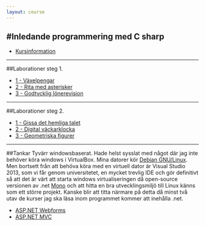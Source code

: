 ```yaml
---
layout: course 
---
```

#Inledande programmering med C sharp
---
- [Kursinformation](https://coursepress.lnu.se/kurs/inledande-programmering-med-csharp/)

---

##Laborationer steg 1.
- [1 - Växelpengar](https://github.com/rk222ev/1dv402-rk222ev-1-1-vaxelpengar)
- [2 - Rita med asterisker](https://github.com/rk222ev/1dv402-rk222ev-1-2-rita-med-asterisker)
- [3 - Godtycklig lönerevision](https://github.com/rk222ev/1dv402-rk222ev-1-3-godtycklig-lonerevision)

---

##Laborationer steg 2.
- [1 - Gissa det hemliga talet](https://github.com/rk222ev/1dv402-2-1-c-gissa-det-hemliga-talet)
- [2 - Digital väckarklocka](https://github.com/rk222ev/1dv402-2-2-digital-vackarklocka)
- [3 - Geometriska figurer](https://github.com/rk222ev/1dv402-2-3-geometriska-figurer)

---

##Tankar
Tyvärr windowsbaserat. Hade helst sysslat med något där jag inte behöver köra windows i VirtualBox. 
Mina datorer kör [Debian GNU/Linux](debian.org). Men bortsett från att behöva köra med en virtuell dator
är Visual Studio 2013, som vi får genom universitetet, en mycket trevlig IDE och gör definitivt så att
det är värt att starta windows virtualiseringen då open-source versionen av .net [Mono](http://www.mono-project.com/)
och att hitta en bra utvecklingsmiljö till Linux känns som ett större projekt.
Kanske blir att titta närmare på detta då minst två utav de kurser jag ska läsa inom programmet kommer att inehålla .net.

- [ASP.NET Webforms](https://coursepress.lnu.se/kurs/aspnet-web-forms/)
- [ASP.NET MVC](https://coursepress.lnu.se/kurs/aspnet-mvc/)